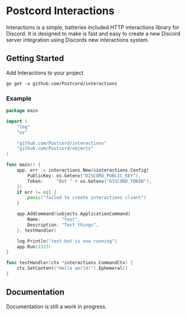 # Postcord Interactions

Interactions is a simple, batteries included HTTP interactions library for Discord.  It is designed to make is fast and easy to create a new Discord server integration using Discords new interactions system.

## Getting Started

Add Interactions to your project
```
go get -u github.com/Postcord/interactions
```

### Example

```go
package main

import (
    "log"
    "os"

    "github.com/Postcord/interactions"
    "github.com/Postcord/objects"
)

func main() {
    app, err := interactions.New(&interactions.Config{
        PublicKey: os.Getenv("DISCORD_PUBLIC_KEY"),
        Token:     "Bot " + os.Getenv("DISCORD_TOKEN"),
    })
    if err != nil {
        panic("failed to create interactions client")
    }

    app.AddCommand(&objects.ApplicationCommand{
        Name:        "test",
        Description: "Test things",
    }, testHandler)

    log.Println("test-bot is now running")
    app.Run(1323)
}

func testHandler(ctx *interactions.CommandCtx) {
    ctx.SetContent("Hello world!").Ephemeral()
}
```

## Documentation

Documentation is still a work in progress.